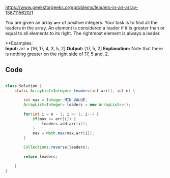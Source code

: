 
https://www.geeksforgeeks.org/problems/leaders-in-an-array-1587115620/1

You are given an array **`arr`** of positive integers. Your task is to find all the leaders in the array. An element is considered a leader if it is greater than or equal to all elements to its right. The rightmost element is always a leader.

**Examples:  
**Input:** arr = [16, 17, 4, 3, 5, 2]
**Output:** [17, 5, 2]
**Explanation:** Note that there is nothing greater on the right side of 17, 5 and, 2.

## Code

```java

class Solution {
    static ArrayList<Integer> leaders(int arr[], int n) {
    
        int max = Integer.MIN_VALUE;
        ArrayList<Integer> leaders = new ArrayList<>();
        
        for(int i = n - 1; i >- 1; i--) {
            if(max <= arr[i]) {
                leaders.add(arr[i]);
            }
            max = Math.max(max,arr[i]);
        }
        
        Collections.reverse(leaders);
        
        return leaders;
         
    }
}
```